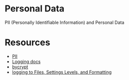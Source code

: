 # Personal Data
PII (Personally Identifiable Information) and Personal Data

# Resources
- [PII](https://piwik.pro/blog/what-is-pii-personal-data/)
- [Logging docs](https://intranet.alxswe.com/rltoken/XCpI9uvguxlTCsAeRCW6SA)
- [bycrypt](https://intranet.alxswe.com/rltoken/41oaQXfzwnF1i-wT8W0vHw)
- [logging to Files, Settings Levels, and Formatting](https://intranet.alxswe.com/rltoken/XCpI9uvguxlTCsAeRCW6SA)
